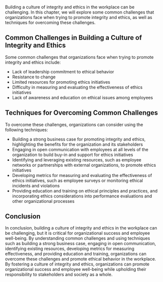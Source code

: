
Building a culture of integrity and ethics in the workplace can be challenging. In this chapter, we will explore some common challenges that organizations face when trying to promote integrity and ethics, as well as techniques for overcoming these challenges.

Common Challenges in Building a Culture of Integrity and Ethics
---------------------------------------------------------------

Some common challenges that organizations face when trying to promote integrity and ethics include:

* Lack of leadership commitment to ethical behavior
* Resistance to change
* Limited resources for promoting ethics initiatives
* Difficulty in measuring and evaluating the effectiveness of ethics initiatives
* Lack of awareness and education on ethical issues among employees

Techniques for Overcoming Common Challenges
-------------------------------------------

To overcome these challenges, organizations can consider using the following techniques:

* Building a strong business case for promoting integrity and ethics, highlighting the benefits for the organization and its stakeholders
* Engaging in open communication with employees at all levels of the organization to build buy-in and support for ethics initiatives
* Identifying and leveraging existing resources, such as employee networks or partnerships with external organizations, to promote ethics initiatives
* Developing metrics for measuring and evaluating the effectiveness of ethics initiatives, such as employee surveys or monitoring ethical incidents and violations
* Providing education and training on ethical principles and practices, and incorporating ethics considerations into performance evaluations and other organizational processes

Conclusion
----------

In conclusion, building a culture of integrity and ethics in the workplace can be challenging, but it is critical for organizational success and employee well-being. By understanding common challenges and using techniques such as building a strong business case, engaging in open communication, identifying existing resources, developing metrics for measuring effectiveness, and providing education and training, organizations can overcome these challenges and promote ethical behavior in the workplace. By fostering a culture of integrity and ethics, organizations can promote organizational success and employee well-being while upholding their responsibility to stakeholders and society as a whole.
